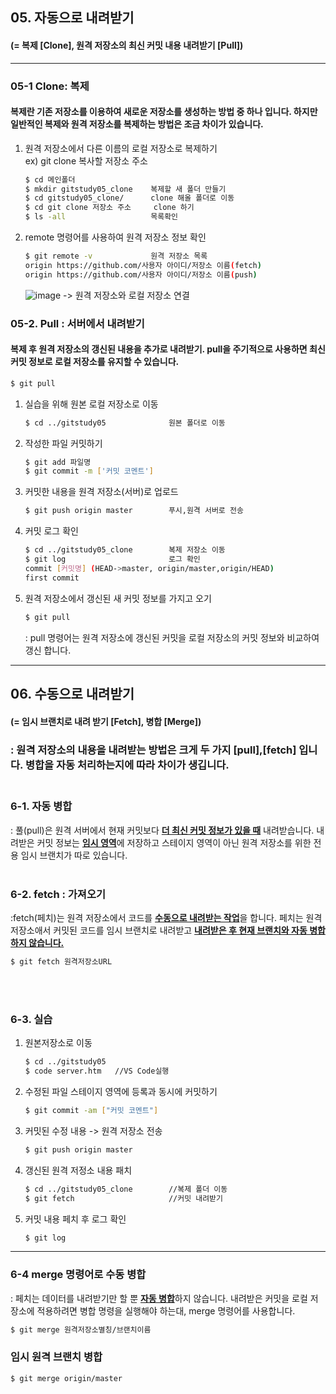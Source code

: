 <!-- 5장 서버 
    자동으로 내려받기, 수동으로 내려받기-->

## 05. 자동으로 내려받기
#### (= 복제 [__Clone__], 원격 저장소의 최신 커밋 내용 내려받기 [__Pull__])

---
### 05-1 Clone: 복제
#### 복제란 기존 저장소를 이용하여 새로운 저장소를 생성하는 방법 중 하나 입니다. 하지만 일반적인 복제와 원격 저장소를 복제하는 방법은 조금 차이가 있습니다.
1. 원격 저장소에서 다른 이름의 로컬 저장소로 복제하기  
ex) git clone 복사할 저장소 주소
    ```bash
    $ cd 메인폴더
    $ mkdir gitstudy05_clone    복제할 새 폴더 만들기
    $ cd gitstudy05_clone/      clone 해올 폴더로 이동
    $ cd git clone 저장소 주소     clone 하기
    $ ls -all                   목록확인
    ```
2. remote 명령어를 사용하여 원격 저장소 정보 확인
    ```bash
    $ git remote -v             원격 저장소 목록
    origin https://github.com/사용자 아이디/저장소 이름(fetch)
    origin https://github.com/사용자 아이디/저장소 이름(push)
    ```
    ![image](https://git.jiny.dev/server/img/05-9.jpg) -> 원격 저장소와 로컬 저장소 연결
### 05-2. Pull : 서버에서 내려받기
#### 복제 후 원격 저장소의 갱신된 내용을 추가로 내려받기. pull을 주기적으로 사용하면 최신 커밋 정보로 로컬 저장소를 유지할 수 있습니다.
```bash
$ git pull
```
1. 실습을 위해 원본 로컬 저장소로 이동
    ```bash
    $ cd ../gitstudy05              원본 폴더로 이동
    ```
2. 작성한 파일 커밋하기
    ```bash
    $ git add 파일명
    $ git commit -m ['커밋 코멘트']
    ```
3. 커밋한 내용을 원격 저장소(서버)로 업로드
    ```bash
    $ git push origin master        푸시,원격 서버로 전송
    ```
4. 커밋 로그 확인
    ```bash
    $ cd ../gitstudy05_clone        복제 저장소 이동
    $ git log                       로그 확인
    commit [커밋명] (HEAD->master, origin/master,origin/HEAD)
    first commit
    ```
5. 원격 저장소에서 갱신된 새 커밋 정보를 가지고 오기
    ```bash
    $ git pull
    ```
    : pull 명령어는 원격 저장소에 갱신된 커밋을 로컬 저장소의 커밋 정보와 비교하여 갱신 합니다.  

---------  
## 06. 수동으로 내려받기
#### (= 임시 브랜치로 내려 받기 [__Fetch__], 병합 [__Merge__])
### : 원격 저장소의 내용을 내려받는 방법은 크게 두 가지 [pull],[fetch] 입니다. 병합을 자동 처리하는지에 따라 차이가 생깁니다.  <br><br>

### <b>6-1. 자동 병합</b><br>
: 풀(pull)은 원격 서버에서 현재 커밋보다 <b><u>더 최신 커밋 정보가 있을 때</b></u> 내려받습니다. 내려받은 커밋 정보는 <b><u>임시 영역</b></u>에 저장하고 스테이지 영역이 아닌 원격 저장소를 위한 전용 임시 브랜치가 따로 있습니다.<br><br>

### <b>6-2. fetch : 가져오기</b><br>
:fetch(페치)는 원격 저장소에서 코드를 <b><u>수동으로 내려받는 작업</b></u>을 합니다.  페치는 원격 저장소애서 커밋된 코드를 임시 브랜치로 내려받고 <b><u>내려받은 후 현재 브랜치와 자동 병합하지 않습니다.</b></u>
```bash
$ git fetch 원격저장소URL
```
<br><br>
### <b>6-3. 실습</b><br>
1.  원본저장소로 이동
    ```bash
    $ cd ../gitstudy05        
    $ code server.htm   //VS Code실행  
    ```
2. 수정된 파일 스테이지 영역에 등록과 동시에 커밋하기
    ```bash
    $ git commit -am ["커밋 코멘트"]
    ```
3. 커밋된 수정 내용 -> 원격 저장소 전송
    ```bash
    $ git push origin master
    ```
4. 갱신된 원격 저정소 내용 패치
    ```bash
    $ cd ../gitstudy05_clone        //복제 폴더 이동
    $ git fetch                     //커밋 내려받기
    ```
5. 커밋 내용 페치 후 로그 확인
    ```bash
    $ git log
    ```
---
### <b>6-4 merge 명령어로 수동 병합</b>
: 페치는 데이터를 내려받기만 할 뿐 <b><u>자동 병합</b></u>하지 않습니다. 내려받은 커밋을 로컬 저장소에 적용하려면 병합 명령을 실행해야 하는대, merge 명령어를 사용합니다.
```bash
$ git merge 원격저장소별칭/브랜치이름
```


### 임시 원격 브랜치 병합
```bash
$ git merge origin/master
```

